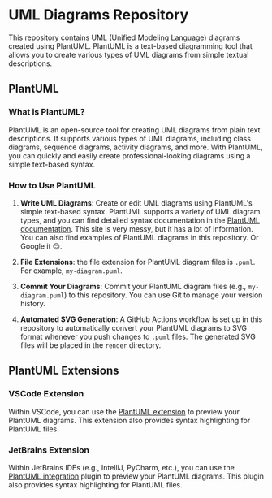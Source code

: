 # UML Diagrams Repository

This repository contains UML (Unified Modeling Language) diagrams created using PlantUML. PlantUML is a text-based diagramming tool that allows you to create various types of UML diagrams from simple textual descriptions.

## PlantUML

### What is PlantUML?

PlantUML is an open-source tool for creating UML diagrams from plain text descriptions. It supports various types of UML diagrams, including class diagrams, sequence diagrams, activity diagrams, and more. With PlantUML, you can quickly and easily create professional-looking diagrams using a simple text-based syntax.

### How to Use PlantUML

1. **Write UML Diagrams**: Create or edit UML diagrams using PlantUML's simple text-based syntax. PlantUML supports a variety of UML diagram types, and you can find detailed syntax documentation in the [PlantUML documentation](https://plantuml.com/). This site is very messy, but it has a lot of information. You can also find examples of PlantUML diagrams in this repository. Or Google it 😊.

2. **File Extensions**: the file extension for PlantUML diagram files is `.puml`. For example, `my-diagram.puml`.
   
3. **Commit Your Diagrams**: Commit your PlantUML diagram files (e.g., `my-diagram.puml`) to this repository. You can use Git to manage your version history.

4. **Automated SVG Generation**: A GitHub Actions workflow is set up in this repository to automatically convert your PlantUML diagrams to SVG format whenever you push changes to `.puml` files. The generated SVG files will be placed in the `render` directory.

## PlantUML Extensions

### VSCode Extension

Within VSCode, you can use the [PlantUML extension](https://marketplace.visualstudio.com/items?itemName=jebbs.plantuml) to preview your PlantUML diagrams. This extension also provides syntax highlighting for PlantUML files.

### JetBrains Extension

Within JetBrains IDEs (e.g., IntelliJ, PyCharm, etc.), you can use the [PlantUML integration](https://plugins.jetbrains.com/plugin/7017-plantuml-integration) plugin to preview your PlantUML diagrams. This plugin also provides syntax highlighting for PlantUML files.
